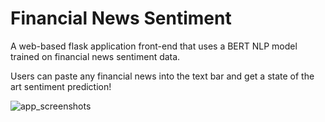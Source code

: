 # Financial News Sentiment

A web-based flask application front-end that uses a BERT NLP model trained on financial news sentiment data.

Users can paste any financial news into the text bar and get a state of the art sentiment prediction!

![app_screenshots](https://github.com/hsdistefa/sentiment-app/assets/5913237/b068d89a-82fa-4459-875b-f701801444fb)
